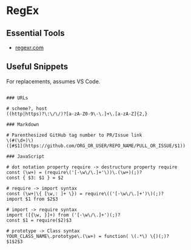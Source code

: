 
# RegEx

## Essential Tools

- [regexr.com](https://regexr.com)

## Useful Snippets

For replacements, assumes VS Code.

```shell

### URLs

# scheme?, host
((http|https)?\:\/\/)?[a-zA-Z0-9\-\.]+\.[a-zA-Z]{2,}

### Markdown

# Parenthesized GitHub tag number to PR/Issue link
\(#(\d+)\)
([#$1](https://github.com/ORG_OR_USER/REPO_NAME/PULL_OR_ISSUE/$1))

### JavaScript

# dot notation property require -> destructure property require
const (\w+) = (require\('[-\w\/\.]+'\))\.(\w+)(;)?
const { $3: $1 } = $2

# require -> import syntax
const (\w+|\{ [\w,: ]+ \}) = require\(('[-\w\/\.]+')\)(;)?
import $1 from $2$3

# import -> require syntax
import ([{\w, }]+) from ('[-\w\/\.]+')(;)?
const $1 = require($2)$3

# prototype -> Class syntax
YOUR_CLASS_NAME\.prototype\.(\w+) = function( \(.*\) \{)(;)?
$1$2$3
```
